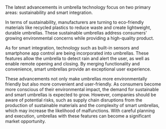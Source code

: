The latest advancements in umbrella technology focus on two primary areas: sustainability and smart integration.

In terms of sustainability, manufacturers are turning to eco-friendly materials like recycled plastics to reduce waste and create lightweight, durable umbrellas. These sustainable umbrellas address consumers' growing environmental concerns while providing a high-quality product.

As for smart integration, technology such as built-in sensors and smartphone app control are being incorporated into umbrellas. These features allow the umbrella to detect rain and alert the user, as well as enable remote opening and closing. By merging functionality and convenience, smart umbrellas provide an exceptional user experience.

These advancements not only make umbrellas more environmentally friendly but also more convenient and user-friendly. As consumers become more conscious of their environmental impact, the demand for sustainable and smart umbrellas is expected to grow. However, companies should be aware of potential risks, such as supply chain disruptions from the production of sustainable materials and the complexity of smart umbrellas, which may increase the likelihood of malfunctions. With careful planning and execution, umbrellas with these features can become a significant market opportunity.